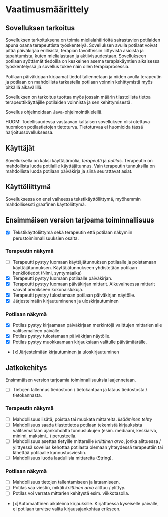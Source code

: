 # Vaatimusmäärittely

## Sovelluksen tarkoitus
Sovelluksen tarkoituksena on toimia mielialahäiriöitä sairastavien potilaiden apuna osana terapeuttista työskentelyä. Sovelluksen avulla potilaat voivat pitää päiväkirjaa erillisistä, terapian tavoitteisiin liittyvistä asioista ja tapahtumista, kuten mielialastaan ja aktiivisuudestaan. Sovellukseen potilaan syöttämät tiedoilla on keskeinen asema terapiakäyntien aikaisessa työskentelyssä ja sovellus tukee näin ollen terapiaprosessia. 

Potilaan päiväkirjaan kirjaamat tiedot tallennetaan ja niiden avulla terapeutin ja potilaan on mahdollista tarkastella potilaan voinnin kehittymistä myös pitkällä aikavälillä.

Sovelluksen on tarkoitus tuottaa myös jossain määrin tilastollista tietoa terapeuttikäyttäjille potilaiden voinnista ja sen kehittymisestä.

Sovellus ohjelmoidaan Java-ohjelmointikielellä.

HUOM! Todellisuudessa vastaavan kaltaisen sovelluksen olisi otettava huomioon potilastietojen tietoturva. Tietoturvaa ei huomioida tässä harjoitussovelluksessa.

## Käyttäjät
Sovelluksella on kaksi käyttäjäroolia, *terapeutti* ja *potilas*. Terapeutin on mahdollista luoda potilaille käyttäjätunnus. Vain terapeutin tunnuksilla on mahdollista luoda potilaan päiväkirja ja siinä seurattavat asiat.

## Käyttöliittymä
Sovelluksessa on ensi vaiheessa tekstikäyttöliittymä, myöhemmin mahdollisessti graafinen käyttöliittymä. 

## Ensimmäisen version tarjoama toiminnallisuus
- [x] Tekstikäyttöliittymä sekä terapeutin että potilaan näkymiin perustoiminnallisuuksien osalta.

### Terapeutin näkymä
- [ ] Terapeutti pystyy luomaan käyttäjätunnuksen potilaalle ja poistamaan käyttäjätunnuksen. Käyttäjätunnukseen yhdistetään potilaan henkilötiedot (Nimi, syntymäaika) 
- [x] Terapeutti pystyy luomaan potilaalle päiväkirjan. 
- [x] Terapeutti pystyy luomaan päiväkirjan mittarit. Alkuvaiheessa mittarit saavat arvoikseen kokonaislukuja. 
- [x] Terapeutti pystyy tulostamaan potilaan päiväkirjan näytölle. 
- [x] Järjestelmään kirjautuminenen ja uloskirjautuminen 

### Potilaan näkymä
- [x] Potilas pystyy kirjaamaan päiväkirjaan merkintöjä valittujen mittarien alle valitsemalleen päivälle.
- [x] Potilas pystyy tulostamaan päiväkirjan näytölle. 
- [x] Potilas pystyy muokkaamaan kirjauksiaan valitulle päivämäärälle.
- [x]Järjestelmään kirjautuminen ja uloskirjautuminen 

## Jatkokehitys
Ensimmäisen version tarjoamia toiminnallisuuksia laajennetaan. 
- [ ] Tietojen tallennus tiedostoon / tietokantaan ja lataus tiedostosta / tietokannasta.
### Terapeutin näkymä
- [ ] Mahdollisuus lisätä, poistaa tai muokata mittareita. *lisääminen tehty*
- [ ] Mahdollisuus saada tilastotietoa potilaan tekemistä kirjauksista valitsemaltaan ajankohdalta tunnuslukujen (esim. mediaani, keskiarvo, minimi, maksimi...) perusteella.
- [ ] Mahdollisuus asettaa tietyille mittareille *kriittinen arvo*, jonka alittuessa / ylittyessä sovellus kehottaa potilasta olemaan yhteydessä terapeuttiin tai lähettää potilaalle kannustusviestin.
- [ ] Mahdollisuus luoda laadullisia mittareita (String).
### Potilaan näkymä
- [ ] Mahdollisuus tietojen tallentamiseen ja lataamiseen.
- [ ] Potilas saa viestin, mikäli *kriittinen arvo* alittuu / ylittyy.
- [ ] Potilas voi verrata mittarien kehitystä esim. viikkotasolla.
- [x]Automaattinen aikaleima kirjauksille. Kirjattaessa kyseiselle päivälle, ei potilaan tarvitse valita kirjausajankohtaa erikseen. 

